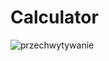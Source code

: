 # Calculator

![przechwytywanie](https://user-images.githubusercontent.com/30668073/48557811-0b090f80-e8e8-11e8-8ada-27cf6d767b25.PNG)
